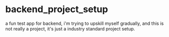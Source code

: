 # backend_project_setup
a fun test app for backend, i'm trying to upskill myself gradually, and this is not really a project, it's just a industry standard project setup.
